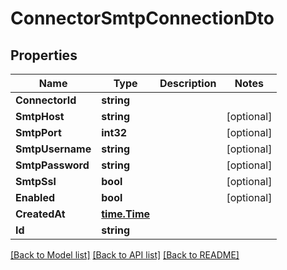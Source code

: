 # ConnectorSmtpConnectionDto

## Properties

Name | Type | Description | Notes
------------ | ------------- | ------------- | -------------
**ConnectorId** | **string** |  | 
**SmtpHost** | **string** |  | [optional] 
**SmtpPort** | **int32** |  | [optional] 
**SmtpUsername** | **string** |  | [optional] 
**SmtpPassword** | **string** |  | [optional] 
**SmtpSsl** | **bool** |  | [optional] 
**Enabled** | **bool** |  | [optional] 
**CreatedAt** | [**time.Time**](time.Time) |  | 
**Id** | **string** |  | 

[[Back to Model list]](../README#documentation-for-models) [[Back to API list]](../README#documentation-for-api-endpoints) [[Back to README]](../README)



